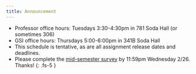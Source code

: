 ```yaml
---
title: Announcement
---
```


- Professor office hours: Tuesdays 3:30-4:30pm in 781 Soda Hall (or sometimes 306)
- GSI office hours: Thursdays 5:00-6:00pm in 341B Soda Hall
- This schedule is tentative, as are all assignment release dates and deadlines.
- Please complete the [mid-semester survey](https://forms.gle/FrmnP23NJQfnEu7g6) by 11:59pm Wednesday 2/26. Thanks!
{: .fs-5 }
